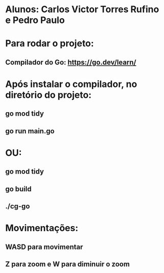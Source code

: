 # Alunos: Carlos Victor Torres Rufino e Pedro Paulo 

# Para rodar o projeto:
## Compilador do Go: https://go.dev/learn/
# Após instalar o compilador, no diretório do projeto:
## go mod tidy
## go run main.go
# OU:
## go mod tidy
## go build
## ./cg-go

# Movimentações:
## WASD para movimentar
## Z para zoom e W para diminuir o zoom